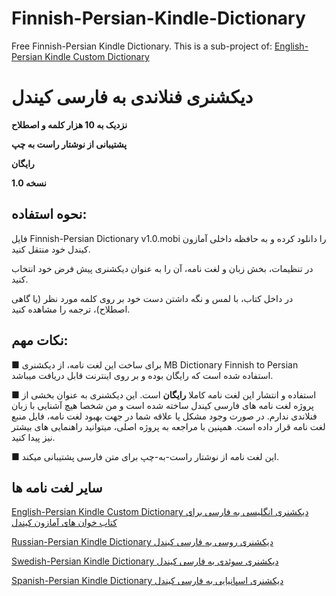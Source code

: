 # Finnish-Persian-Kindle-Dictionary
Free Finnish-Persian Kindle Dictionary. This is a sub-project of: [English-Persian Kindle Custom Dictionary](https://github.com/hossein1376/English-Persian-Kindle-Custom-Dictionary)

# دیکشنری فنلاندی به فارسی کیندل
**نزدیک به 10 هزار کلمه و اصطلاح**

**پشتیبانی از نوشتار راست به چپ**

**رایگان**

**نسخه 1.0**

## نحوه استفاده:
فایل Finnish-Persian Dictionary v1.0.mobi را دانلود کرده و به حافظه داخلی آمازون کیندل خود منتقل کنید.

در تنظیمات، بخش زبان و لغت نامه، آن را به عنوان دیکشنری پیش فرض خود انتخاب کنید.

در داخل کتاب، با لمس و نگه داشتن دست خود بر روی کلمه مورد نظر (یا گاهی اصطلاح)، ترجمه را مشاهده کنید.

## نکات مهم:
■ برای ساخت این لغت نامه، از دیکشنری MB Dictionary Finnish to Persian استفاده شده است که رایگان بوده و بر روی اینترنت قابل دریافت میباشد.

■ استفاده و انتشار این لغت نامه کاملا **رایگان** است. این دیکشنری به عنوان بخشی از پروژه لغت نامه های فارسی کیندل ساخته شده است و من شخصا هیچ آشنایی با زبان فنلاندی ندارم.
در صورت وجود مشکل یا علاقه شما در جهت بهبود لغت نامه، فایل منبع لغت نامه قرار داده است. همپنین با مراجعه به پروژه اصلی، میتوانید راهنمایی های بیشتر نیز پیدا کنید.
 
■ این لغت نامه از نوشتار راست-به-چپ برای متن فارسی پشتیبانی میکند.

## سایر لغت نامه ها
[English-Persian Kindle Custom Dictionary دیکشنری انگلیسی به فارسی برای کتاب خوان های آمازون کیندل](https://github.com/hossein1376/English-Persian-Kindle-Custom-Dictionary)

[Russian-Persian Kindle Dictionary دیکشنری روسی به فارسی کیندل](https://github.com/hossein1376/Russian-Persian-Kindle-Dictionary)

[Swedish-Persian Kindle Dictionary دیکشنری سوئدی به فارسی کیندل](https://github.com/hossein1376/Swedish-Persian-Kindle-Dictionary)

[Spanish-Persian Kindle Dictionary دیکشنری اسپانیایی به فارسی کیندل](https://github.com/hossein1376/Spanish-Persian-Kindle-Dictionary)
